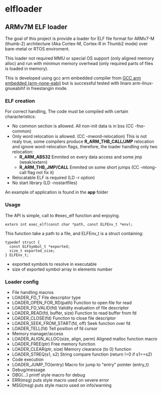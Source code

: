 # elfloader

## ARMv7M ELF loader

The goal of this project is provide a loader for ELF file format for ARMv7-M
(thumb-2) architecture (Aka Cortex-M, Cortex-R in Thumb2 mode) over bare-metal
or RTOS enviroment.

This loader not required MMU or special OS support (only aligned memory alloc)
and run with minimun memory overhead (only required parts of files is loaded in
memory).

This is developed using gcc arm embedded compiler from [GCC arm embedded
(arm-none-eabi)](https://launchpad.net/gcc-arm-embedded) but is successful
tested with linaro arm-linux-gnueabihf in freestangin mode. 

### ELF creation

For correct handling, The code must be compiled with certain characteristics:

* No common section is allowed. All non-init data is in bss (CC -fno-common)
* Only word relocation is allowed. (CC -mword-relocation) This is not realy
  true, some compilers produce __R\_ARM\_THB\_CALL/JMP__ relocation and ignore
  word-relocation flags, therefore, the loader handling only two relocation:
   * __R\_ARM\_ABS32__ Emmited on every data access and some jmp (weak/extern)
   * __R\_ARM\_THB\_JMP/CALL__ Emmited on some short jumps (CC -mlong-call flag
     not fix it)
* Relocatable ELF is required (LD -r option)
* No start library (LD -nostartfiles)

An example of application is found in the __app__ folder

### Usage

The API is simple, call to #exec_elf function and enjoying.

    extern int exec_elf(const char *path, const ELFEnv_t *env);

This function take a path to a file, and ELFEnv_t is a struct containing:

	typedef struct {
	  const ELFSymbol_t *exported;
	  size_t exported_size;
	} ELFEnv_t;

 - exported symbols to resolve in executable
 - size of exported symbol array in elements number

### Loader config
 - File handling macros
  - LOADER_FD_T File descriptor type
  - LOADER_OPEN_FOR_RD(path) Function to open file for read
  - LOADER_FD_VALID(fd) Validity evaluation of file descriptor
  - LOADER_READ(fd, buffer, size) Function to read buffer from fd
  - LOADER_CLOSE(fd) Function to close file descriptor
  - LOADER_SEEK_FROM_START(fd, off) Seek function over fd
  - LOADER_TELL(fd) Tell position of fd cursor
 - Memory manager/access
  - LOADER_ALIGN_ALLOC(size, align, perm) Aligned malloc function macro
  - LOADER_FREE(ptr) Free memory function
  - LOADER_CLEAR(ptr, size) Memory clearance (to 0) function
  - LOADER_STREQ(s1, s2) String compare function (return !=0 if s1==s2)
 - Code execution
  - LOADER_JUMP_TO(entry) Macro for jump to "entry" pointer (entry_t)
 - Debug/message
  - DBG(...) printf style macro for debug
  - ERR(msg) puts style macro used on severe error
  - MSG(msg) puts style macro used on info/warning
